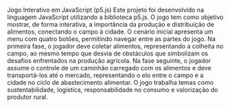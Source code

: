 Jogo Interativo em JavaScript (p5.js)
Este projeto foi desenvolvido na linguagem JavaScript utilizando a biblioteca
p5.js. O jogo tem como objetivo mostrar, de forma interativa, a importância da
produção e distribuição de alimentos, conectando o campo à cidade.
O cenário inicial apresenta um menu com quatro botões, permitindo navegar
entre as partes do jogo. Na primeira fase, o jogador deve coletar alimentos,
representando a colheita no campo, ao mesmo tempo que desvia de
obstáculos que simbolizam os desafios enfrentados na produção agrícola.
Na fase seguinte, o jogador assume o controle de um caminhão carregado com
os alimentos e deve transportá-los até o mercado, representando o elo entre o
campo e a cidade no ciclo de abastecimento alimentar.
O jogo trabalha temas como sustentabilidade, logística, responsabilidade no
consumo e valorização do produtor rural.
